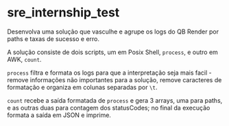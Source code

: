# sre_internship_test

Desenvolva uma solução que vasculhe e agrupe os logs do QB Render por paths e taxas de sucesso e erro.

A solução consiste de dois scripts, um em Posix Shell, `process`, e outro em AWK, `count`.

`process` filtra e formata os logs para que a interpretação seja mais facil - remove informações não importantes para a solução, remove caracteres de formatação e organiza em colunas separadas por `\t`.

`count` recebe a saída formatada de `process` e gera 3 arrays, uma para paths, e as outras duas para contagem dos statusCodes; no final da execução formata a saída em JSON e imprime.
